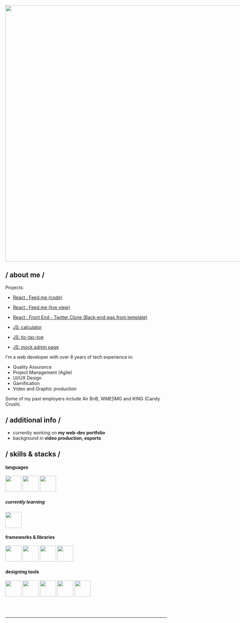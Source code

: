 <div>

<div style="display: flex; flex-direction: row; column-gap: 20px">

<div>

<img style="width: 800px; align: left" src="https://gifdb.com/images/high/vaporwave-80s-city-mxa15mtookmrjlyk.webp"/>

</div>

<div style="align: right; display: flex; flex-direction: column; border: 2px solid white">

</div>

</div>   

</div>


<h2> / about me /</h2>

Projects: 
  - <a href ="https://github.com/depwine/final-proj-webDev2023-Fridge/tree/main">React : Feed.me (code)</a>
  - <a href ="https://lustrous-cobbler-174e6c.netlify.app/">React : Feed.me (live view)</a>
  
  
  - <a href="https://github.com/depwine/twitter-clone">React : Front End - Twitter Clone (Back-end was from template) </a>
  - <a href ="https://depwine.github.io/calculator/">JS: calculator</a>
  - <a href ="https://depwine.github.io/tic-tac-toe/">JS: tic-tac-toe</a>
  - <a href ="https://depwine.github.io/admin-page/">JS: mock admin page</a>
    
I'm a web developer with over 8 years of tech experience in:
  - Quality Assurance
  - Project Management (Agile)
  - UI/UX Design
  - Gamification
  - Video and Graphic production
  
Some of my past employers include Air BnB, WME|IMG and KING (Candy Crush).

<h2> / additional info /</h2>

  - currently working on **my web-dev portfolio**
  - background in **video production, esports**

<h2> / skills & stacks / </h2>
<h4> languages </h4>
<div>
<img style ="height: 50px" src="https://cdn.jsdelivr.net/gh/devicons/devicon/icons/javascript/javascript-original.svg" />
<img style ="height: 50px" src="https://cdn.jsdelivr.net/gh/devicons/devicon/icons/css3/css3-original-wordmark.svg" />
<img style ="height: 50px" src="https://cdn.jsdelivr.net/gh/devicons/devicon/icons/html5/html5-original-wordmark.svg" />
</div>
<h5> currently learning </h5>
<div>
<img style ="height: 50px" src="https://cdn.jsdelivr.net/gh/devicons/devicon/icons/typescript/typescript-original.svg" />
</div>
  
<h4> frameworks & libraries </h4>
<div>
<img style ="height: 50px" src="https://cdn.jsdelivr.net/gh/devicons/devicon/icons/react/react-original-wordmark.svg" />
<img style ="height: 50px" src="https://cdn.jsdelivr.net/gh/devicons/devicon/icons/nodejs/nodejs-original.svg" />
<img style ="height: 50px" src="https://cdn.jsdelivr.net/gh/devicons/devicon/icons/mongodb/mongodb-original.svg" />
<img style ="height: 50px" src="https://cdn.jsdelivr.net/gh/devicons/devicon/icons/express/express-original.svg" />
</div>
  
<h4> designing tools </h4>
<div>
<img style ="height: 50px" src="https://cdn.jsdelivr.net/gh/devicons/devicon/icons/photoshop/photoshop-plain.svg" />
<img style ="height: 50px" src="https://cdn.jsdelivr.net/gh/devicons/devicon/icons/illustrator/illustrator-plain.svg" />
<img style ="height: 50px" src="https://cdn.jsdelivr.net/gh/devicons/devicon/icons/premierepro/premierepro-plain.svg" />
<img style ="height: 50px" src="https://cdn.jsdelivr.net/gh/devicons/devicon/icons/figma/figma-original.svg" />
<img style ="height: 50px" src="https://cdn.jsdelivr.net/gh/devicons/devicon/icons/canva/canva-original.svg" />
</div>

</br></br>
  
<div align="right">
  </div>
  </div>

------
